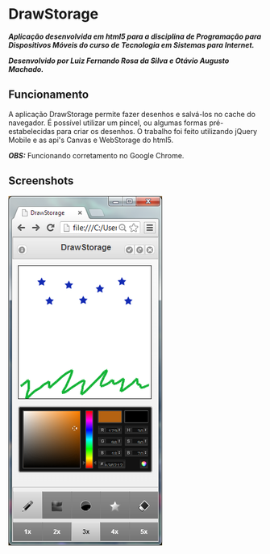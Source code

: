 DrawStorage
===========

***Aplicação desenvolvida em html5 para a disciplina de Programação para Dispositivos Móveis do curso de Tecnologia em Sistemas para Internet.***

***Desenvolvido por Luiz Fernando Rosa da Silva e Otávio Augusto Machado.***

Funcionamento
-------------

A aplicação DrawStorage permite fazer desenhos e salvá-los no cache do navegador. É possível utilizar um pincel, ou algumas formas pré-estabelecidas para criar os desenhos. O trabalho foi feito utilizando jQuery Mobile e as api's Canvas e WebStorage do html5.

***OBS:*** Funcionando corretamento no Google Chrome.

Screenshots
-------------

![Alt text](/Screenshot/sample1.png)
